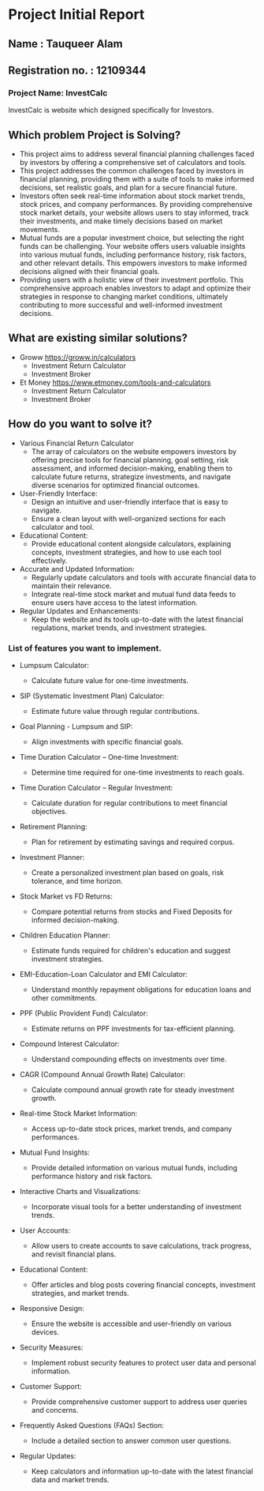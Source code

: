 # Project Initial Report

## Name : Tauqueer Alam
## Registration no. : 12109344

### Project Name: InvestCalc

InvestCalc is website which designed specifically for Investors.

## Which problem Project is Solving?

  - This project aims to address several financial planning challenges faced by investors by offering a comprehensive set of calculators and tools.
  - This project addresses the common challenges faced by investors in financial planning, providing them with a suite of tools to make informed decisions, set 
realistic goals, and plan for a secure financial future.
  -  Investors often seek real-time information about stock market trends, stock prices, and company performances. By providing comprehensive stock market details, your website allows users to stay informed, track their investments, and make timely decisions based on market movements.
  -  Mutual funds are a popular investment choice, but selecting the right funds can be challenging. Your website offers users valuable insights into various mutual funds, including performance history, risk factors, and other relevant details. This empowers investors to make informed decisions aligned with their financial goals.
  -  Providing users with a holistic view of their investment portfolio. This comprehensive approach enables investors to adapt and optimize their strategies in response to changing market conditions, ultimately contributing to more successful and well-informed investment decisions.



## What are existing similar solutions?

- Groww https://groww.in/calculators
  - Investment Return Calculator
  - Investment Broker
- Et Money https://www.etmoney.com/tools-and-calculators
   - Investment Return Calculator
   - Investment Broker

## How do you want to solve it?

  - Various Financial Return Calculator
     - The array of calculators on the website empowers investors by offering precise tools for financial planning, goal setting, risk assessment, and informed   decision-making, enabling them to calculate future returns, strategize investments, and navigate diverse scenarios for optimized financial outcomes.
  - User-Friendly Interface:
    - Design an intuitive and user-friendly interface that is easy to navigate.
    - Ensure a clean layout with well-organized sections for each calculator and tool.
  - Educational Content:
    - Provide educational content alongside calculators, explaining concepts, investment strategies, and how to use each tool effectively.
  - Accurate and Updated Information:
    - Regularly update calculators and tools with accurate financial data to maintain their relevance.
    - Integrate real-time stock market and mutual fund data feeds to ensure users have access to the latest information.
  - Regular Updates and Enhancements:
    - Keep the website and its tools up-to-date with the latest financial regulations, market trends, and investment strategies.

### List of features you want to implement.
  - Lumpsum Calculator:

    - Calculate future value for one-time investments.
- SIP (Systematic Investment Plan) Calculator:

    - Estimate future value through regular contributions.
- Goal Planning - Lumpsum and SIP:

    - Align investments with specific financial goals.
- Time Duration Calculator – One-time Investment:

    - Determine time required for one-time investments to reach goals.
- Time Duration Calculator – Regular Investment:

    - Calculate duration for regular contributions to meet financial objectives.
- Retirement Planning:

    - Plan for retirement by estimating savings and required corpus.
- Investment Planner:

    - Create a personalized investment plan based on goals, risk tolerance, and time horizon.
- Stock Market vs FD Returns:

    - Compare potential returns from stocks and Fixed Deposits for informed decision-making.
- Children Education Planner:

    - Estimate funds required for children's education and suggest investment strategies.
- EMI-Education-Loan Calculator and EMI Calculator:

    - Understand monthly repayment obligations for education loans and other commitments.
- PPF (Public Provident Fund) Calculator:

    - Estimate returns on PPF investments for tax-efficient planning.
- Compound Interest Calculator:

    - Understand compounding effects on investments over time.
- CAGR (Compound Annual Growth Rate) Calculator:

    - Calculate compound annual growth rate for steady investment growth.
 

- Real-time Stock Market Information:

    - Access up-to-date stock prices, market trends, and company performances.
- Mutual Fund Insights:

    - Provide detailed information on various mutual funds, including performance history and risk factors.
- Interactive Charts and Visualizations:

    - Incorporate visual tools for a better understanding of investment trends.
- User Accounts:

    - Allow users to create accounts to save calculations, track progress, and revisit financial plans.
- Educational Content:

    - Offer articles and blog posts covering financial concepts, investment strategies, and market trends.
- Responsive Design:

    - Ensure the website is accessible and user-friendly on various devices.
- Security Measures:

    - Implement robust security features to protect user data and personal information.
- Customer Support:

    - Provide comprehensive customer support to address user queries and concerns.
- Frequently Asked Questions (FAQs) Section:

    - Include a detailed section to answer common user questions.
- Regular Updates:

    - Keep calculators and information up-to-date with the latest financial data and market trends.


